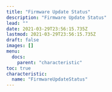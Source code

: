 ```yaml
---
title: "Firmware Update Status"
description: "Firmware Update Status"
lead: ""
date: 2021-03-29T23:56:15.735Z
lastmod: 2021-03-29T23:56:15.735Z
draft: false
images: []
menu:
  docs:
    parent: "characteristic"
toc: true
characteristic:
  name: "FirmwareUpdateStatus"
---
```

